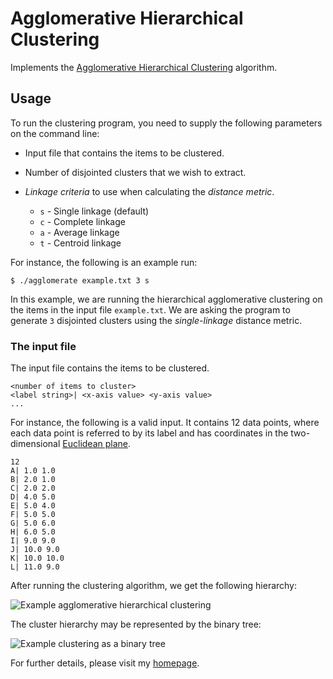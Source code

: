 # Agglomerative Hierarchical Clustering

Implements the
[Agglomerative Hierarchical Clustering](http://en.wikipedia.org/wiki/Hierarchical_clustering)
algorithm.

## Usage

To run the clustering program, you need to supply the following
parameters on the command line:

* Input file that contains the items to be clustered.
* Number of disjointed clusters that we wish to extract.
* _Linkage criteria_ to use when calculating the _distance metric_.

    * `s` - Single linkage (default)
    * `c` - Complete linkage
    * `a` - Average linkage
    * `t` - Centroid linkage

For instance, the following is an example run:

    $ ./agglomerate example.txt 3 s

In this example, we are running the hierarchical agglomerative
clustering on the items in the input file `example.txt`. We are asking
the program to generate `3` disjointed clusters using the
_single-linkage_ distance metric.

### The input file

The input file contains the items to be clustered.

    <number of items to cluster>
    <label string>| <x-axis value> <y-axis value>
    ...

For instance, the following is a valid input. It contains 12 data
points, where each data point is referred to by its label and has
coordinates in the two-dimensional [Euclidean
plane](http://en.wikipedia.org/wiki/Euclidean_plane).

    12
    A| 1.0 1.0
    B| 2.0 1.0
    C| 2.0 2.0
    D| 4.0 5.0
    E| 5.0 4.0
    F| 5.0 5.0
    G| 5.0 6.0
    H| 6.0 5.0
    I| 9.0 9.0
    J| 10.0 9.0
    K| 10.0 10.0
    L| 11.0 9.0

After running the clustering algorithm, we get the following hierarchy:

![Example agglomerative hierarchical clustering](ahc.png)

The cluster hierarchy may be represented by the binary tree:

![Example clustering as a binary tree](ahc_tree.png)

For further details, please visit my
[homepage](http://yaikhom.com/2014/08/21/agglomerative-hierarchical-clustering.html).
